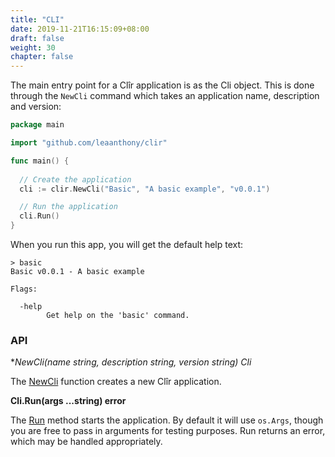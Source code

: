 ```yaml
---
title: "CLI"
date: 2019-11-21T16:15:09+08:00
draft: false
weight: 30
chapter: false
---
```


The main entry point for a Clîr application is as the Cli object. This is done through the `NewCli` command which takes an application name, description and version:

```go
package main

import "github.com/leaanthony/clir"

func main() {
  
  // Create the application
  cli := clir.NewCli("Basic", "A basic example", "v0.0.1")

  // Run the application
  cli.Run()
}
```

When you run this app, you will get the default help text:

```shell
> basic
Basic v0.0.1 - A basic example

Flags:

  -help
        Get help on the 'basic' command.

```

### API

**NewCli(name string, description string, version string) *Cli**

The [NewCli](https://godoc.org/github.com/leaanthony/clir#NewCli) function creates a new Clîr application. 

**Cli.Run(args ...string) error**

The [Run](https://godoc.org/github.com/leaanthony/clir#Cli.Run) method starts the application. By default it will use `os.Args`, though you are free to pass in arguments for testing purposes. Run returns an error, which may be handled appropriately.
